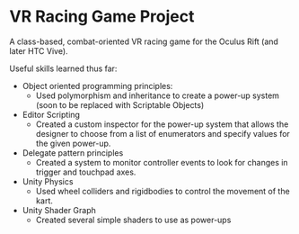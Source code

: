 # VR Racing Game Project
A class-based, combat-oriented VR racing game for the Oculus Rift (and later HTC Vive). 

Useful skills learned thus far:
- Object oriented programming principles:
  - Used polymorphism and inheritance to create a power-up system (soon to be replaced with Scriptable Objects)
- Editor Scripting
  - Created a custom inspector for the power-up system that allows the designer to choose from a list of enumerators and specify values for the given power-up.
- Delegate pattern principles
  - Created a system to monitor controller events to look for changes in trigger and touchpad axes. 
- Unity Physics
  - Used wheel colliders and rigidbodies to control the movement of the kart.
- Unity Shader Graph
  - Created several simple shaders to use as power-ups 
